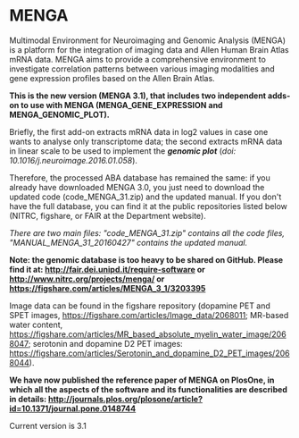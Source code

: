 # MENGA
Multimodal Environment for Neuroimaging and Genomic Analysis (MENGA) is a platform for the integration of imaging data and Allen Human Brain Atlas mRNA data. MENGA aims to provide a comprehensive environment to investigate correlation patterns between various imaging modalities and gene expression profiles based on the Allen Brain Atlas.

<b>This is the new version (MENGA 3.1), that includes two independent adds-on to use with MENGA (MENGA_GENE_EXPRESSION and MENGA_GENOMIC_PLOT).</b>

Briefly, the first add-on extracts mRNA data in log2 values in case one wants to analyse only transcriptome data; the second extracts mRNA data in linear scale to be used to implement the <b><i>genomic plot</b></i> (<i>doi: 10.1016/j.neuroimage.2016.01.058</i>). 

Therefore, the processed ABA database has remained the same: if you already have downloaded MENGA 3.0, you just need to download the updated code (code_MENGA_31.zip) and the updated manual.
If you don't have the full database, you can find it at the public repositories listed below (NITRC, figshare, or FAIR at the Department website).

<i>There are two main files: "code_MENGA_31.zip" contains all the code files, "MANUAL_MENGA_31_20160427" contains the updated manual.</i>

<b>Note: the genomic database is too heavy to be shared on GitHub. Please find it at: http://fair.dei.unipd.it/require-software or http://www.nitrc.org/projects/menga/ or https://figshare.com/articles/MENGA_3_1/3203395</b>

Image data can be found in the figshare repository (dopamine PET and SPET images, https://figshare.com/articles/Image_data/2068011; MR-based water content, https://figshare.com/articles/MR_based_absolute_myelin_water_image/2068047; serotonin and dopamine D2 PET images: https://figshare.com/articles/Serotonin_and_dopamine_D2_PET_images/2068044).

<b>We have now published the reference paper of MENGA on PlosOne, in which all the aspects of the software and its functionalities are described in details: http://journals.plos.org/plosone/article?id=10.1371/journal.pone.0148744</b>

Current version is 3.1
